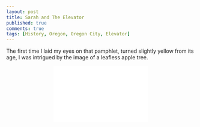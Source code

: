 ```yaml
---
layout: post
title: Sarah and The Elevator
published: true
comments: true
tags: [History, Oregon, Oregon City, Elevator]
---
```


The first time I laid my eyes on that pamphlet, turned slightly yellow from its age, 
I was intrigued by the image of a leafless apple tree.

<div align="center">
<iframe class="slideshow-iframe" src="/slides/slide-example1/index.html"
style="width:50%" frameborder="0" scrolling="no" onload="resizeIframe(this)"></iframe>
</div>